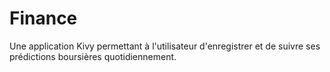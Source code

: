 # Finance
Une application Kivy permettant à l'utilisateur d'enregistrer et de suivre ses prédictions boursières quotidiennement.


